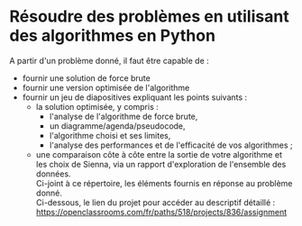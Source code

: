 
# Résoudre des problèmes en utilisant des algorithmes en Python

A partir d'un problème donné, il faut être capable de :
- fournir une solution de force brute
- fournir une version optimisée de l'algorithme
- fournir un jeu de diapositives expliquant les points suivants :
    - la solution optimisée, y compris :
        - l'analyse de l'algorithme de force brute,
        - un diagramme/agenda/pseudocode,
        - l'algorithme choisi et ses limites,
        - l'analyse des performances et de l'efficacité de vos algorithmes ;
    - une comparaison côte à côte entre la sortie de votre algorithme et les choix de Sienna, via un rapport d'exploration de l'ensemble des données.  
Ci-joint à ce répertoire, les éléments fournis en réponse au problème donné.  
Ci-dessous, le lien du projet pour accéder au descriptif détaillé :
https://openclassrooms.com/fr/paths/518/projects/836/assignment



